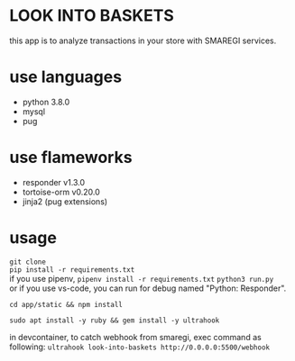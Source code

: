 # LOOK INTO BASKETS
this app is to analyze transactions in your store with SMAREGI services.

# use languages
- python 3.8.0
- mysql
- pug

# use flameworks
- responder v1.3.0
- tortoise-orm v0.20.0
- jinja2 (pug extensions)

# usage
`git clone`  
`pip install -r requirements.txt`  
if you use pipenv, 
`pipenv install -r requirements.txt`
`python3 run.py`  
or if you use vs-code, you can run for debug named "Python: Responder".  

`cd app/static && npm install`

`sudo apt install -y ruby && gem install -y ultrahook`

in devcontainer, to catch webhook from smaregi, exec command as following:
`ultrahook look-into-baskets http://0.0.0.0:5500/webhook`
